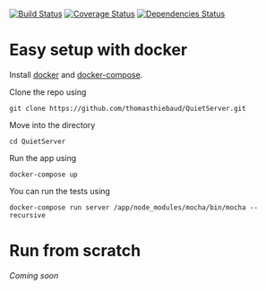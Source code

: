 [![Build Status](https://travis-ci.org/thomasthiebaud/QuietServer.svg?branch=master)](https://travis-ci.org/thomasthiebaud/QuietServer) [![Coverage Status](https://coveralls.io/repos/github/thomasthiebaud/QuietServer/badge.svg?branch=master)](https://coveralls.io/github/thomasthiebaud/QuietServer?branch=master) [![Dependencies Status](https://david-dm.org/thomasthiebaud/quietserver.svg)](https://david-dm.org/thomasthiebaud/quietserver.svg)

# Easy setup with docker

Install [docker](https://docs.docker.com/linux/step_one/) and [docker-compose](https://docs.docker.com/compose/install/).

Clone the repo using

    git clone https://github.com/thomasthiebaud/QuietServer.git

Move into the directory

    cd QuietServer

Run the app using

    docker-compose up

You can run the tests using

    docker-compose run server /app/node_modules/mocha/bin/mocha --recursive

# Run from scratch

_Coming soon_
